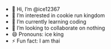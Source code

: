 - 👋 Hi, I’m @ice12367
- 👀 I’m interested in cookie run kingdom
- 🌱 I’m currently learning coding
- 💞️ I’m looking to collaborate on nothing
- 😄 Pronouns: ice king
- ⚡ Fun fact: I am thai

<!---
ice12367/ice12367 is a ✨ special ✨ repository because its `README.md` (this file) appears on your GitHub profile.
You can click the Preview link to take a look at your changes.
--->
